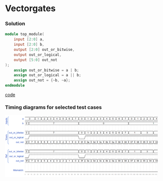 # Vectorgates
### Solution
```Verilog
module top_module( 
    input [2:0] a,
    input [2:0] b,
    output [2:0] out_or_bitwise,
    output out_or_logical,
    output [5:0] out_not
);
	assign out_or_bitwise = a | b;
    assign out_or_logical = a || b;
    assign out_not = {~b, ~a};
endmodule
```
[code](14.v)

### Timing diagrams for selected test cases
![result](https://github.com/Offliners/HDLBits-writeup/blob/main/Verilog%20Language/14/result.PNG)
